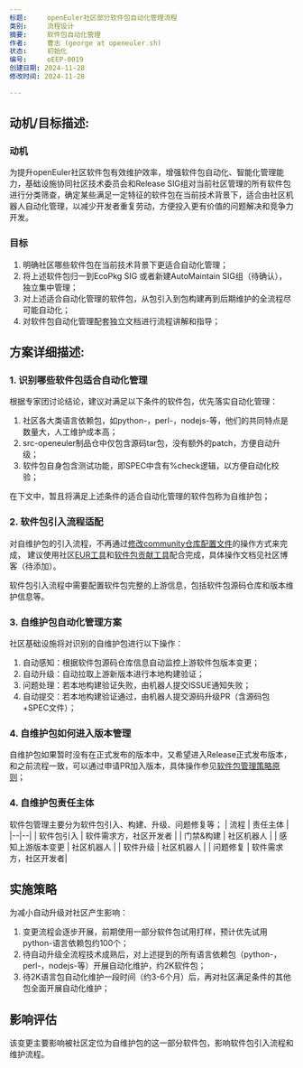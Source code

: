 ```yaml
---
标题:     openEuler社区部分软件包自动化管理流程
类别:     流程设计
摘要:     软件包自动化管理
作者:     曹志 (george at openeuler.sh)
状态:     初始化
编号:     oEEP-0019
创建日期: 2024-11-28
修改时间: 2024-11-28 

---
```


## 动机/目标描述:
### 动机
为提升openEuler社区软件包有效维护效率，增强软件包自动化、智能化管理能力，基础设施协同社区技术委员会和Release SIG组对当前社区管理的所有软件包进行分类筛查，确定某些满足一定特征的软件包在当前技术背景下，适合由社区机器人自动化管理，以减少开发者重复劳动，方便投入更有价值的问题解决和竞争力开发。

### 目标
1. 明确社区哪些软件包在当前技术背景下更适合自动化管理；
2. 将上述软件包归一到EcoPkg SIG 或者新建AutoMaintain SIG组（待确认），独立集中管理；
3. 对上述适合自动化管理的软件包，从包引入到包构建再到后期维护的全流程尽可能自动化；
4. 对软件包自动化管理配套独立文档进行流程讲解和指导；

## 方案详细描述:

### 1. 识别哪些软件包适合自动化管理
根据专家团讨论结论，建议对满足以下条件的软件包，优先落实自动化管理：
1. 社区各大类语言依赖包，如python-，perl-，nodejs-等，他们的共同特点是数量大，人工维护成本高；
2. src-openeuler制品仓中仅包含源码tar包，没有额外的patch，方便自动升级；
3. 软件包自身包含测试功能，即SPEC中含有%check逻辑，以方便自动化校验；

在下文中，暂且将满足上述条件的适合自动化管理的软件包称为自维护包；

### 2. 软件包引入流程适配
对自维护包的引入流程，不再通过[修改community仓库配置文件](https://gitee.com/openeuler/community/blob/master/zh/contributors/create-package.md#%E6%93%8D%E4%BD%9C%E6%AD%A5%E9%AA%A4)的操作方式来完成，
建议使用社区[EUR工具](https://eur.openeuler.openatom.cn/coprs/)和[软件包贡献工具](https://software-pkg.openeuler.org/zh/package)配合完成，具体操作文档见社区博客（待添加）。

软件包引入流程中需要配置软件包完整的上游信息，包括软件包源码仓库和版本维护信息等。

### 3. 自维护包自动化管理方案
社区基础设施将对识别的自维护包进行以下操作：
 1. 自动感知：根据软件包源码仓库信息自动监控上游软件包版本变更；
 2. 自动升级：自动拉取上游新版本进行本地构建验证；
 3. 问题处理：若本地构建验证失败，由机器人提交ISSUE通知失败；
 4. 自动提交：若本地构建验证通过，由机器人提交源码升级PR（含源码包+SPEC文件）；

### 4. 自维护包如何进入版本管理
自维护包如果暂时没有在正式发布的版本中，又希望进入Release正式发布版本，和之前流程一致，可以通过申请PR加入版本，具体操作参见[软件包管理策略原则](https://gitee.com/openeuler/community/blob/master/zh/technical-committee/governance/software-management.md?skip_mobile=true#openeuler-%E8%BD%AF%E4%BB%B6%E5%8C%85%E7%AE%A1%E7%90%86%E7%AD%96%E7%95%A5%E5%8E%9F%E5%88%99)；

### 4. 自维护包责任主体
软件包管理主要分为软件包引入、构建、升级、问题修复等；
| 流程 | 责任主体  |
|--|--|
| 软件包引入 | 软件需求方，社区开发者 |
| 门禁&构建 | 社区机器人 |
| 感知上游版本变更 | 社区机器人 |
| 软件升级 | 社区机器人 |
| 问题修复 | 软件需求方，社区开发者|

## 实施策略
为减小自动升级对社区产生影响：
 1. 变更流程会逐步开展，前期使用一部分软件包试用打样，预计优先试用python-语言依赖包约100个；
 2. 待自动升级全流程技术成熟后，对上述提到的所有语言依赖包（python-，perl-，nodejs-等）开展自动化维护，约2K软件包；
 3. 待2K语言包自动化维护一段时间（约3-6个月）后，再对社区满足条件的其他包全面开展自动化维护；

## 影响评估
该变更主要影响被社区定位为自维护包的这一部分软件包，影响软件包引入流程和维护流程。


